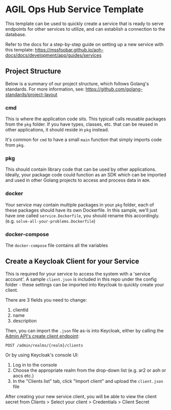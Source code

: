# AGIL Ops Hub Service Template

This template can be used to quickly create a service that is ready to serve endpoints for other services to utilize,
and can establish a connection to the database.

Refer to the docs for a step-by-step guide on setting up a new service with this template:
https://mssfoobar.github.io/aoh-docs/docs/development/app/guides/services

## Project Structure

Below is a summary of our project structure, which follows Golang's standards. For more information, see: https://github.com/golang-standards/project-layout

### cmd

This is where the application code sits. This typicall calls reusable packages from the `pkg` folder. If you have types, classes, etc. that can be reused in other applications, it should
reside in `pkg` instead.

It's common for `cmd` to have a small `main` function that simply imports code from `pkg`.

### pkg

This should contain library code that can be used by other applications. Ideally, your package code could function as an SDK which can be imported and used in other Golang projects to access and process data in `AOH`.

### docker

Your service may contain multiple packages in your `pkg` folder, each of these packages should have its own Dockerfile.
In this sample, we'll just have one called `service.Dockerfile`, you should rename this accordingly.
(e.g. `solve-all-your-problems.Dockerfile`)

### docker-compose

The `docker-compose` file contains all the variables

## Create a Keycloak Client for your Service

This is required for your service to access the system with a 'service account'. A sample
`client.json` is included in this repo under the config folder - these settings can be imported into Keycloak to
quickly create your client.

There are 3 fields you need to change:

1. clientId
2. name
3. description

Then, you can import the `.json` file as-is into Keycloak, either by calling the
[Admin API's create client endpoint](https://www.keycloak.org/docs-api/22.0.1/rest-api/#_clients):

```
POST /admin/realms/{realm}/clients

```

Or by using Keycloak's console UI:

1. Log in to the console
2. Choose the appropriate realm from the drop-down list (e.g. ar2 or aoh or aocs etc.)
3. In the "Clients list" tab, click "Import client" and upload the `client.json` file

After creating your new service client, you will be able to view the client secret from
Clients > Select your client > Credentials > Client Secret
